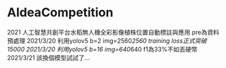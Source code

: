 # AIdeaCompetition
2021 人工智慧共創平台水稻無人機全彩影像植株位置自動標註與應用
 pre為資料預處理
2021/3/20 利用yolov5 b=2 img=2560*2560 training loss正式突破15000 
2021/3/20 利用yolov5 b=16 img=640*640 f1為33%不如丟硬幣
2021/3/21 該換個模型試試了...
